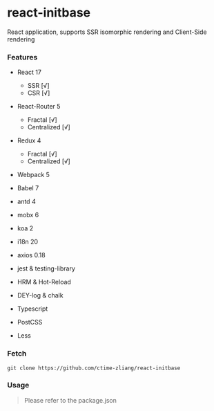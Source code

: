 # react-initbase

React application, supports SSR isomorphic rendering and Client-Side rendering



### Features

- React 17
  - SSR [√]
  - CSR [√]
- React-Router 5
  - Fractal [√]
  - Centralized [√]
- Redux 4
  - Fractal [√]
  - Centralized [√]

- Webpack 5
- Babel 7
- antd 4
- mobx 6
- koa 2
- i18n 20
- axios 0.18
- jest & testing-library 
- HRM & Hot-Reload
- DEY-log & chalk
- Typescript
- PostCSS
- Less



### Fetch

```
git clone https://github.com/ctime-zliang/react-initbase
```



### Usage

> Please refer to the package.json